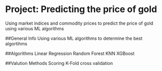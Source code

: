 # Project: Predicting the price of gold
Using market indices and commodity prices to predict the price of gold using various ML algorithms

##General Info
Using various ML algorithms to determine the best algortihms

##Algorithms
Linear Regression
Random Forest
KNN
XGBoost

##Valution Methods
Scoring
K-Fold cross validation
